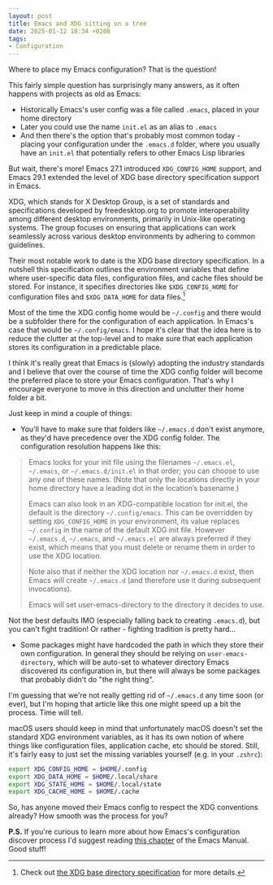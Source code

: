 ```yaml
---
layout: post
title: Emacs and XDG sitting on a tree
date: 2025-01-12 18:34 +0200
tags:
- Configuration
---
```


Where to place my Emacs configuration? That is the question!

This fairly simple question has surprisingly many answers, as it often happens with projects
as old as Emacs:

- Historically Emacs's user config was a file called `.emacs`, placed in your home directory
- Later you could use the name `init.el` as an alias to `.emacs`
- And then there's the option that's probably most common today - placing your configuration
under the `.emacs.d` folder, where you usually have an `init.el` that potentially refers to
other Emacs Lisp libraries

But wait, there's more! Emacs 27.1 introduced `XDG_CONFIG_HOME` support, and Emacs 29.1 extended the
level of XDG base directory specification support in Emacs.

XDG, which stands for X Desktop Group, is a set of standards and specifications
developed by freedesktop.org to promote interoperability among different desktop
environments, primarily in Unix-like operating systems. The group focuses on
ensuring that applications can work seamlessly across various desktop
environments by adhering to common guidelines.

Their most notable work to date is the XDG base directory specification.  In a
nutshell this specification outlines the environment variables that define where
user-specific data files, configuration files, and cache files should be
stored. For instance, it specifies directories like `$XDG_CONFIG_HOME` for
configuration files and `$XDG_DATA_HOME` for data files.[^1]

Most of the time the XDG config home would be `~/.config` and there would be
a subfolder there for the configuration of each application. In Emacs's case that would be `~/.config/emacs`.
I hope it's clear that the idea here is to reduce the clutter at the top-level and to make sure that each
application stores its configuration in a predictable place.

I think it's really great that Emacs is (slowly) adopting the industry standards
and I believe that over the course of time the XDG config folder will become the
preferred place to store your Emacs configuration. That's why I encourage
everyone to move in this direction and unclutter their home folder a bit.

Just keep in mind a couple of things:

- You'll have to make sure that folders like `~/.emacs.d` don't exist anymore, as they'd have precedence over the XDG config folder. The configuration resolution happens like this:

> Emacs looks for your init file using the filenames `~/.emacs.el`, `~/.emacs`, or `~/.emacs.d/init.el` in that order; you can choose to use any one of these names. (Note that only the locations directly in your home directory have a leading dot in the location’s basename.)
>
> Emacs can also look in an XDG-compatible location for init.el, the default is the directory `~/.config/emacs`. This can be overridden by setting `XDG_CONFIG_HOME` in your environment, its value replaces `~/.config` in the name of the default XDG init file. However `~/.emacs.d`, `~/.emacs`, and `~/.emacs.el` are always preferred if they exist, which means that you must delete or rename them in order to use the XDG location.
>
> Note also that if neither the XDG location nor `~/.emacs.d` exist, then Emacs will create `~/.emacs.d` (and therefore use it during subsequent invocations).
>
> Emacs will set user-emacs-directory to the directory it decides to use.

Not the best defaults IMO (especially falling back to creating `.emacs.d`), but you can't fight tradition! Or rather - fighting tradition is pretty hard...

- Some packages might have hardcoded the path in which they store their own configuration. In general they should be relying on `user-emacs-directory`, which will be auto-set to whatever directory Emacs discovered its configuration in, but there will always be some packages that probably didn't do "the right thing".

I'm guessing that we're not really getting rid of `~/.emacs.d` any time soon (or ever), but I'm hoping that article like this one might speed up a bit the process. Time will tell.

macOS users should keep in mind that unfortunately macOS doesn't set the standard XDG environment variables, as it has its own notion of where things like configuration files, application cache, etc should be stored. Still, it's fairly easy to just set the missing variables yourself (e.g. in your `.zshrc`):

```bash
export XDG_CONFIG_HOME = $HOME/.config
export XDG_DATA_HOME = $HOME/.local/share
export XDG_STATE_HOME = $HOME/.local/state
export XDG_CACHE_HOME = $HOME/.cache
```

So, has anyone moved their Emacs config to respect the XDG conventions already? How smooth was the process for you?

**P.S.** If you're curious to learn more about how Emacs's configuration discover process I'd suggest reading
[this chapter](https://www.gnu.org/software/emacs/manual/html_node/emacs/Find-Init.html) of the Emacs Manual. Good stuff!

[^1]: Check out [the XDG base directory specification](https://specifications.freedesktop.org/basedir-spec/latest/) for more details.
